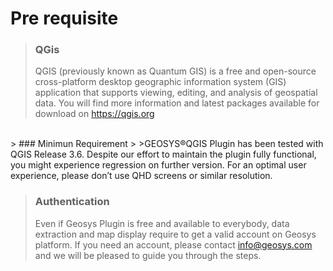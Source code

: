 # Pre requisite 


<!-- theme: warning -->
> ### QGis
>
>QGIS (previously known as Quantum GIS) is a free and open-source cross-platform desktop geographic information system (GIS) application that supports viewing, editing, and analysis of geospatial data. You will find more information and latest packages available for download on https://qgis.org 

<br>
<!-- theme: warning -->
> ### Minimun Requirement
>
>GEOSYS®QGIS Plugin has been tested with QGIS Release 3.6. Despite our effort to maintain the plugin fully functional, you might experience regression on further version. 
For an optimal user experience, please don’t use QHD screens or similar resolution.
<br>
<!-- theme: warning -->

>### Authentication
>Even if Geosys Plugin is free and available to everybody, data extraction and map display require to get a valid account on Geosys platform.
If you need an account, please contact info@geosys.com and we will be pleased to guide you through the steps.

